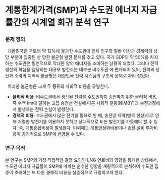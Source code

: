 # 계통한계가격(SMP)과 수도권 에너지 자급률간의 시계열 회귀 분석 연구
### 문제 정의
&nbsp;&nbsp;대한민국은 국토의 약 12%에 불과한 수도권에 전체 인구의 절반 이상과 경제력의 상당 부분이 집중된 상
당한 불균형 발전 문제를 겪고 있다. 국가 GDP의 약 50%를 차지하는 수도권은 필연적으로 막대한 양의
에너지를 소비하는 상황이 되었다. 그러나 전력 생산의 핵심을 담당하는 대규모 발전소는 대부분 비수도권
에 편재되어 있어, 전력의 생산과 소비의 지역적 불균형은 대한민국 전력 시스템의 구조적 문제로 자리 잡았다.

&nbsp;&nbsp;이러한 불균형은 크게 두 종류의 사회적 비용을 유발한다. 
* **물리적 비용**: 비수도권에서 생산된 전력을 수도권까지 송전하기 위한 물리적 비용, 즉 수백 km에 달하는 고압 송전선 건설에 따른 사회적 갈등(NIMBY)과 송전과정에서 발생하는 전력 손실이 발생한다. 
* **경제적 비용**: 수도권에서 많은 전기를 필요로 할 때, 송전망 제약(병목 현상)으로 인해 저렴한 발전기를 이용하지 못하고 상대적으로 비싼 발전기를 가동해야 할 수 있다. 즉, 계통혼잡비용이 발생한다. 이외에도 계통안정화비용이나 송전 설비 투자비용이 장기적으로 SMP에 반영될 수 있다.

### 연구 목적
본 연구는 SMP의 가장 직접적인 결정 요인인 LNG 연료비의 영향을 통제한 상태에서, 수도권 에너지 자급률이 SMP에 미치는 순수한 영향을 계량적으로 분석하여 수도권 집중이 초래하는 또 다른 경제적 비용을 실증적으로 규명하고자 한다.

